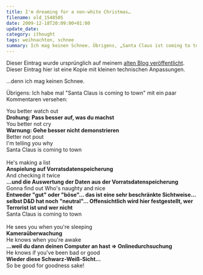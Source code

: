 ```yaml
---
title: I'm dreaming for a non-white Christmas…
filename: old_1548505
date: 2009-12-18T20:09:00+01:00
update_date:
category: ithought
tags: weihnachten, schnee
summary: Ich mag keinen Schnee. Übrigens, „Santa Claus ist coming to town“ ist ziemlich düster.
---
```

Dieser Eintrag wurde ursprünglich auf meinem [alten Blog veröffentlicht](https://stu.blogger.de/stories/1548505/). Dieser Eintrag hier ist eine Kopie mit kleinen technischen Anpassungen.

…denn ich mag keinen Schnee.

Übrigens: Ich habe mal "Santa Claus is coming to town" mit ein paar Kommentaren versehen:

You better watch out\
**Drohung: Pass besser auf, was du machst**\
You better not cry\
**Warnung: Gehe besser nicht demonstrieren**\
Better not pout\
I'm telling you why\
Santa Claus is coming to town\
\
He's making a list\
**Anspielung auf Vorratsdatenspeicherung**\
And checking it twice\
**…und die Auswertung der Daten aus der Vorratsdatenspeicherung**\
Gonna find out Who's naughty and nice\
**Entweder "gut" oder "böse"… das ist eine sehr beschränkte Sichtweise… selbst D&D hat noch "neutral"… Offensichtlich wird hier festgestellt, wer Terrorist ist und wer nicht**\
Santa Claus is coming to town\
\
He sees you when you're sleeping\
**Kameraüberwachung**\
He knows when you're awake\
**…weil du dann deinen Computer an hast => Onlinedurchsuchung**\
He knows if you've been bad or good\
**Wieder diese Schwarz-Weiß-Sicht…**\
So be good for goodness sake!

